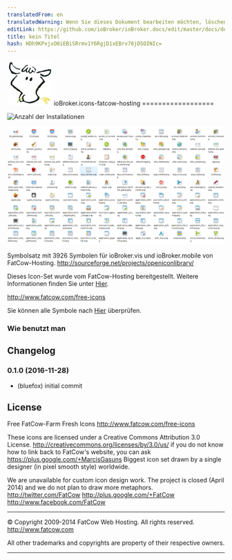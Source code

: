 ```yaml
---
translatedFrom: en
translatedWarning: Wenn Sie dieses Dokument bearbeiten möchten, löschen Sie bitte das Feld "translationsFrom". Andernfalls wird dieses Dokument automatisch erneut übersetzt
editLink: https://github.com/ioBroker/ioBroker.docs/edit/master/docs/de/adapterref/iobroker.icons-fatcow-hosting/README.md
title: kein Titel
hash: HDh9KPxjxO0iEBiSRrmv1Y6RgjD1xEBrv78jDSOINIc=
---
```

![Logo](../../../en/adapterref/iobroker.icons-fatcow-hosting/admin/icons-fatcow-hosting.png) ioBroker.icons-fatcow-hosting ==================

![Anzahl der Installationen](http://iobroker.live/badges/icons-fatcow-hosting-stable.svg)

![preview1](../../../en/adapterref/iobroker.icons-fatcow-hosting/img/preview1.png)

Symbolsatz mit 3926 Symbolen für ioBroker.vis und ioBroker.mobile von FatCow-Hosting.
http://sourceforge.net/projects/openiconlibrary/

Dieses Icon-Set wurde vom FatCow-Hosting bereitgestellt. Weitere Informationen finden Sie unter [Hier](http://www.fatcow.com/free-icons).

http://www.fatcow.com/free-icons

Sie können alle Symbole nach [Hier](ICONLIST.md) überprüfen.

### Wie benutzt man

## Changelog
### 0.1.0 (2016-11-28)
* (bluefox) initial commit

## License
Free FatCow-Farm Fresh Icons
http://www.fatcow.com/free-icons

These icons are licensed under a Creative Commons Attribution 3.0 License.
http://creativecommons.org/licenses/by/3.0/us/ if you do not know how to link
back to FatCow's website, you can ask https://plus.google.com/+MarcisGasuns
Biggest icon set drawn by a single designer (in pixel smooth style) worldwide.

We are unavailable for custom icon design work. The project is
closed (April 2014) and we do not plan to draw more metaphors.
http://twitter.com/FatCow
http://plus.google.com/+FatCow
http://www.facebook.com/FatCow

---------------------------------------------------------------------------------

© Copyright 2009-2014 FatCow Web Hosting. All rights reserved.
http://www.fatcow.com

All other trademarks and copyrights
are property of their respective owners.

---------------------------------------------------------------------------------